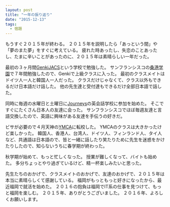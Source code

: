 ```yaml
---
layout: post
title: "一年の振り返り"
date: "2015-12-13"
tags:
  - 宿題
---
```

もうすぐ２０１５年が終わる。
２０１５年を説明したら「あっという間」や「夢のまた夢」をすぐに考えている。
疲れた時あったし、失恋のことあったし、たまに辛いことがあったのに、２０１５年は素晴らしい一年だった。

最初の３ヶ月間[GenkiJACS]という学校で勉強した。
サンフランシスコの[桑港学園]で７年間勉強したので、Genkiで上級クラスに入った。
最初のクラスメイトはドイツ人一人と韓国人一人だった。
クラスだけじゃなくて、クラス以外もできるだけ日本語だけ話した。
他の先生達と受付達もできるだけ全部日本語で話した。

同時に毎週の水曜日と土曜日に[Journeys]の英会話学校に参加を始めた。
そこですぐにたくさん日本人の友達に会った。
サンフランシスコでほぼ毎週友達と言語交換したので、英語に興味がある友達を手伝うの好きだ。

ビサが必要ので４月天神の[YMCA]に転校した。
YMCAのクラスは大きかったけど楽しかった。
韓国人、香港人、台湾人、ドイツ人、フィンランド人、タイ人など、共通語は日本語ので、皆と一緒に話したり笑たりために先生を迷惑をかけたりしたので、知らないうちに春学期が終わった。

秋学期が始めて、もっと忙しくなった。
授業が難しくなって、バイトも始めた。
多分ちょっとやり過ぎているけど、精一杯楽しみたいと思った。

先生たちのおかげで、クラスメイトのおかげで、友達のおかげで、２０１５年は本当に素晴らしくて感謝している。
福岡がもっともっと好きになったから、最近福岡で就活を始めた。
２０１６の抱負は福岡でIT系の仕事を見つけて、もっと福岡を楽しむ。
２０１５年、ありがとうございました。
２０１６年、よろしくお願いします。

[GenkiJACS]: http://genkijacs.com/
[Journeys]: http://www.journeys.jp/
[YMCA]: http://www.fukuoka-ymca.or.jp/japanese
[桑港学園]: http://sokogakuen.org/
